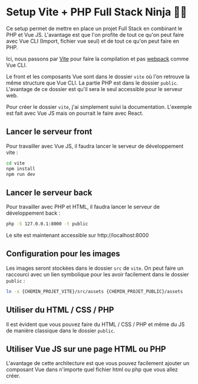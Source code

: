 # Setup Vite + PHP Full Stack Ninja 🥷🚀

Ce setup permet de mettre en place un projet Full Stack en combinant le PHP et Vue JS. L'avantage est que l'on profite de tout ce qu'on peut faire avec Vue CLI (Import, fichier vue seul) et de tout ce qu'on peut faire en PHP.

Ici, nous passons par [Vite](https://vitejs.dev) pour faire la compilation et pas [webpack](https://webpack.js.org) comme Vue CLI.

Le front et les composants Vue sont dans le dossier `vite` où l'on retrouve la même structure que Vue CLI. La partie PHP est dans le dossier `public`. L'avantage de ce dossier est qu'il sera le seul accessible pour le serveur web.

Pour créer le dossier `vite`, j'ai simplement suivi la documentation. L'exemple est fait avec Vue JS mais on pourrait le faire avec React.

## Lancer le serveur front

Pour travailler avec Vue JS, il faudra lancer le serveur de développement vite :

```bash
cd vite
npm install
npm run dev
```

## Lancer le serveur back

Pour travailler avec PHP et HTML, il faudra lancer le serveur de développement back :

```bash
php -S 127.0.0.1:8000 -t public
```

Le site est maintenant accessible sur http://localhost:8000

## Configuration pour les images

Les images seront stockées dans le dossier `src` de `vite`. On peut faire un raccourci avec un lien symbolique pour les avoir facilement dans le dossier `public` :

```bash
ln -s {CHEMIN_PROJET_VITE}/src/assets {CHEMIN_PROJET_PUBLIC}/assets
```

## Utiliser du HTML / CSS / PHP

Il est évident que vous pouvez faire du HTML / CSS / PHP et même du JS de manière classique dans le dossier `public`.

## Utiliser Vue JS sur une page HTML ou PHP

L'avantage de cette architecture est que vous pouvez facilement ajouter un composant Vue dans n'importe quel fichier html ou php que vous allez créer.
